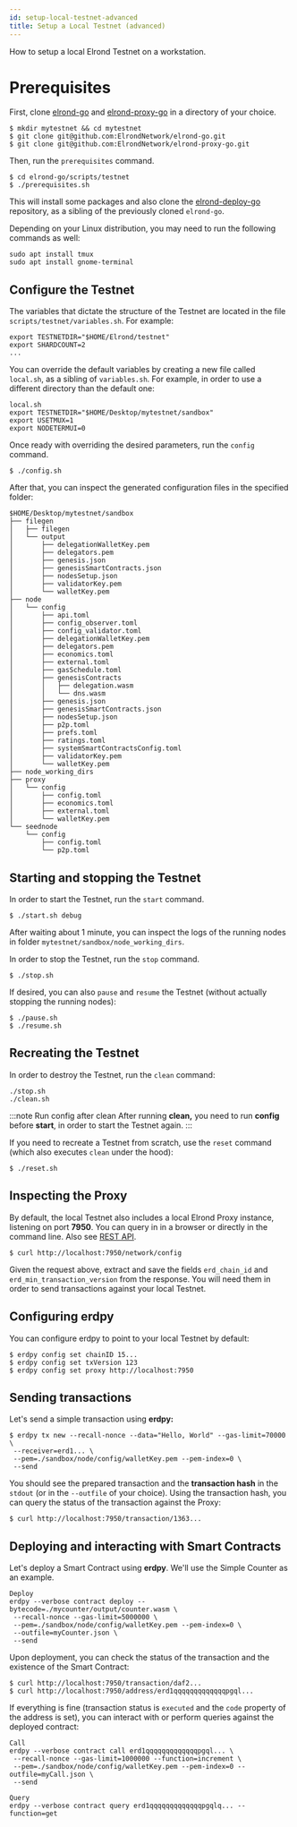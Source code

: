 ```yaml
---
id: setup-local-testnet-advanced
title: Setup a Local Testnet (advanced)
---
```


How to setup a local Elrond Testnet on a workstation.

# **Prerequisites**

First, clone [elrond-go](https://github.com/ElrondNetwork/elrond-go) and [elrond-proxy-go](https://github.com/ElrondNetwork/elrond-proxy-go) in a directory of your choice.

```
$ mkdir mytestnet && cd mytestnet
$ git clone git@github.com:ElrondNetwork/elrond-go.git
$ git clone git@github.com:ElrondNetwork/elrond-proxy-go.git
```

Then, run the `prerequisites` command.

```
$ cd elrond-go/scripts/testnet
$ ./prerequisites.sh
```

This will install some packages and also clone the [elrond-deploy-go](https://github.com/ElrondNetwork/elrond-deploy-go) repository, as a sibling of the previously cloned `elrond-go`.

Depending on your Linux distribution, you may need to run the following commands as well:

```
sudo apt install tmux
sudo apt install gnome-terminal
```

## **Configure the Testnet**

The variables that dictate the structure of the Testnet are located in the file `scripts/testnet/variables.sh`. For example:

```
export TESTNETDIR="$HOME/Elrond/testnet"
export SHARDCOUNT=2
...
```

You can override the default variables by creating a new file called `local.sh`, as a sibling of `variables.sh`. For example, in order to use a different directory than the default one:

```
local.sh
export TESTNETDIR="$HOME/Desktop/mytestnet/sandbox"
export USETMUX=1
export NODETERMUI=0
```

Once ready with overriding the desired parameters, run the `config` command.

```
$ ./config.sh
```

After that, you can inspect the generated configuration files in the specified folder:

```
$HOME/Desktop/mytestnet/sandbox
├── filegen
│   ├── filegen
│   └── output
│       ├── delegationWalletKey.pem
│       ├── delegators.pem
│       ├── genesis.json
│       ├── genesisSmartContracts.json
│       ├── nodesSetup.json
│       ├── validatorKey.pem
│       └── walletKey.pem
├── node
│   └── config
│       ├── api.toml
│       ├── config_observer.toml
│       ├── config_validator.toml
│       ├── delegationWalletKey.pem
│       ├── delegators.pem
│       ├── economics.toml
│       ├── external.toml
│       ├── gasSchedule.toml
│       ├── genesisContracts
│       │   ├── delegation.wasm
│       │   └── dns.wasm
│       ├── genesis.json
│       ├── genesisSmartContracts.json
│       ├── nodesSetup.json
│       ├── p2p.toml
│       ├── prefs.toml
│       ├── ratings.toml
│       ├── systemSmartContractsConfig.toml
│       ├── validatorKey.pem
│       └── walletKey.pem
├── node_working_dirs
├── proxy
│   └── config
│       ├── config.toml
│       ├── economics.toml
│       ├── external.toml
│       └── walletKey.pem
└── seednode
    └── config
        ├── config.toml
        └── p2p.toml
```

## **Starting and stopping the Testnet**

In order to start the Testnet, run the `start` command.

```
$ ./start.sh debug
```

After waiting about 1 minute, you can inspect the logs of the running nodes in folder `mytestnet/sandbox/node_working_dirs`.

In order to stop the Testnet, run the `stop` command.

```
$ ./stop.sh
```

If desired, you can also `pause` and `resume` the Testnet (without actually stopping the running nodes):

```
$ ./pause.sh
$ ./resume.sh
```

## **Recreating the Testnet**

In order to destroy the Testnet, run the `clean` command:

```
./stop.sh
./clean.sh
```

:::note Run config after clean
After running **clean,** you need to run **config** before **start**, in order to start the Testnet again.
:::

If you need to recreate a Testnet from scratch, use the `reset` command (which also executes `clean` under the hood):

```
$ ./reset.sh
```

## **Inspecting the Proxy**

By default, the local Testnet also includes a local Elrond Proxy instance, listening on port **7950**. You can query in in a browser or directly in the command line. Also see [REST API](/docs/sdk-and-tools/rest-api/rest-api).

```
$ curl http://localhost:7950/network/config
```

Given the request above, extract and save the fields `erd_chain_id` and `erd_min_transaction_version` from the response. You will need them in order to send transactions against your local Testnet.

## **Configuring erdpy**

You can configure erdpy to point to your local Testnet by default:

```
$ erdpy config set chainID 15...
$ erdpy config set txVersion 123
$ erdpy config set proxy http://localhost:7950
```

## **Sending transactions**

Let's send a simple transaction using **erdpy:**

```
$ erdpy tx new --recall-nonce --data="Hello, World" --gas-limit=70000 \
 --receiver=erd1... \
 --pem=./sandbox/node/config/walletKey.pem --pem-index=0 \
 --send
```

You should see the prepared transaction and the **transaction hash** in the `stdout` (or in the `--outfile` of your choice). Using the transaction hash, you can query the status of the transaction against the Proxy:

```
$ curl http://localhost:7950/transaction/1363...
```

## **Deploying and interacting with Smart Contracts**

Let's deploy a Smart Contract using **erdpy**. We'll use the Simple Counter as an example.

```
Deploy
erdpy --verbose contract deploy --bytecode=./mycounter/output/counter.wasm \
 --recall-nonce --gas-limit=5000000 \
 --pem=./sandbox/node/config/walletKey.pem --pem-index=0 \
 --outfile=myCounter.json \
 --send
```

Upon deployment, you can check the status of the transaction and the existence of the Smart Contract:

```
$ curl http://localhost:7950/transaction/daf2...
$ curl http://localhost:7950/address/erd1qqqqqqqqqqqqqpgql...
```

If everything is fine (transaction status is `executed` and the `code` property of the address is set), you can interact with or perform queries against the deployed contract:

```
Call
erdpy --verbose contract call erd1qqqqqqqqqqqqqpgql... \
 --recall-nonce --gas-limit=1000000 --function=increment \
 --pem=./sandbox/node/config/walletKey.pem --pem-index=0 --outfile=myCall.json \
 --send

```

```
Query
erdpy --verbose contract query erd1qqqqqqqqqqqqqpgqlq... --function=get
```
